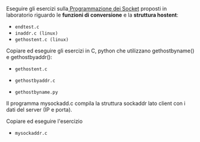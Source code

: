 Eseguire gli esercizi sulla[ Programmazione dei Socket](http://www.fis.unipr.it/dokuwiki/doku.php?id=roberto.alfieri:user:reti:socket:udp) proposti in laboratorio riguardo le **funzioni di conversione** e la **struttura hostent**: 

- `endtest.c `
- `inaddr.c (linux)`
- `gethostent.c (linux)`

Copiare ed eseguire gli esercizi in C, python che utilizzano  gethostbyname() e gethostbyaddr(): 

- `gethostent.c`
- `gethostbyaddr.c`

- `gethostbyname.py`

Il programma mysockadd.c compila la struttura sockaddr lato client con i dati del server (IP e porta).

Copiare ed eseguire l'esercizio 

- `mysockaddr.c`